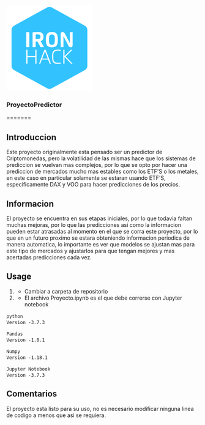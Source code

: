 

![](images/ironhac.png)
### ProyectoPredictor
=======
## Introduccion
Este proyecto originalmente esta pensado ser un predictor de Criptomonedas, pero la volatilidad de las mismas hace que los sistemas de prediccion se vuelvan mas complejos, por lo que se opto por hacer una prediccion de mercados mucho mas estables como los ETF'S o los metales, en este caso en particular solamente se estaran usando ETF'S, especificamente DAX y VOO para hacer predicciones de los precios.

## Informacion
El proyecto se encuentra en sus etapas iniciales, por lo que todavia faltan muchas mejoras, por lo que las predicciones asi como la informacion pueden estar atrasadas al momento en el que se corra este proyecto, por lo que en un futuro proximo se estara obteniendo informacion periodica de manera automatica, lo importante es ver que modelos se ajustan mas para este tipo de mercados y ajustarlos para que tengan mejores y mas acertadas predicciones cada vez.


## Usage

1. - Cambiar a carpeta de repositorio
2. - El archivo Proyecto.ipynb es el que debe correrse con Jupyter notebook
```
python
Version -3.7.3
```
```
Pandas
Version -1.0.1
```
```
Numpy
Version -1.18.1
```
```
Jupyter Notebook
Version -3.7.3
```
## Comentarios
El proyecto esta listo para su uso, no es necesario modificar ninguna linea de codigo a menos que asi se requiera.


